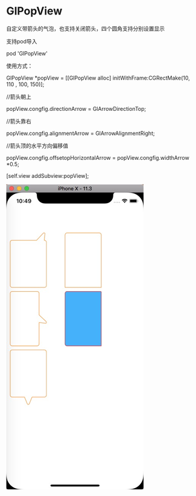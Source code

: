 # GlPopView

自定义带箭头的气泡，也支持关闭箭头，四个圆角支持分别设置显示

支持pod导入

pod 'GlPopView'



使用方式：

GlPopView *popView = [[GlPopView alloc] initWithFrame:CGRectMake(10, 110 , 100, 150)];

//箭头朝上

popView.congfig.directionArrow = GlArrowDirectionTop;

//箭头靠右

popView.congfig.alignmentArrow = GlArrowAlignmentRight;

//箭头顶的水平方向偏移值

popView.congfig.offsetopHorizontalArrow = popView.congfig.widthArrow *0.5;

[self.view addSubview:popView];




![image](https://github.com/gleeeli/GlPopView-Master/blob/master/%E6%95%88%E6%9E%9C%E5%9B%BE.png)
